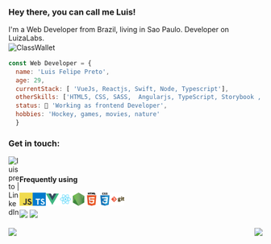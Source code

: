 ### Hey there, you can call me Luis! 
I'm a Web Developer from Brazil, living in Sao Paulo.
Developer on LuizaLabs. </br>
<img align="center" alt="ClassWallet" width="122px" src="https://cdn-images-1.medium.com/max/1200/1*IVax5__p6o5n1YPgugiqGQ.png" />
```javascript
const Web Developer = {
  name: 'Luis Felipe Preto',
  age: 29,
  currentStack: [ 'VueJs, Reactjs, Swift, Node, Typescript'],
  otherSkills: ['HTML5, CSS, SASS,  Angularjs, TypeScript, Storybook , Docker, Documentation, Confluence and Jira, MySQL, Jest'], 
  status: 📓 'Working as frontend Developer',
  hobbies: 'Hockey, games, movies, nature'
  }
 ```
      
          
       
### Get in touch:
<img align="left" alt="luispreto | LinkedIn" width="22px" src="https://cdn.jsdelivr.net/npm/simple-icons@v3/icons/linkedin.svg" />
 <br />           


#### Frequently using

<img align="left" alt="JavaScript" width="26px" src="https://raw.githubusercontent.com/github/explore/80688e429a7d4ef2fca1e82350fe8e3517d3494d/topics/javascript/javascript.png" />
<img align="left" alt="Typescript" width="26px" src="https://raw.githubusercontent.com/github/explore/80688e429a7d4ef2fca1e82350fe8e3517d3494d/topics/typescript/typescript.png" />
<img align="left" alt="JavaScript" width="26px" src="https://raw.githubusercontent.com/github/explore/80688e429a7d4ef2fca1e82350fe8e3517d3494d/topics/vue/vue.png" />
<img align="left" alt="React" width="26px" src="https://raw.githubusercontent.com/github/explore/80688e429a7d4ef2fca1e82350fe8e3517d3494d/topics/react/react.png" />
<img align="left" alt="Node.js" width="26px" src="https://raw.githubusercontent.com/github/explore/80688e429a7d4ef2fca1e82350fe8e3517d3494d/topics/nodejs/nodejs.png" />
<img align="left" alt="HTML5" width="26px" src="https://raw.githubusercontent.com/github/explore/80688e429a7d4ef2fca1e82350fe8e3517d3494d/topics/html/html.png" />
<img align="left" alt="CSS3" width="26px" src="https://raw.githubusercontent.com/github/explore/80688e429a7d4ef2fca1e82350fe8e3517d3494d/topics/css/css.png" />
<img align="left" alt="Git" width="26px" src="https://raw.githubusercontent.com/github/explore/80688e429a7d4ef2fca1e82350fe8e3517d3494d/topics/git/git.png" />
<br />
<br /> 
<div>
  <a href = "mailto:luisfop.dev@gmail.com"><img src="https://img.shields.io/badge/-Gmail-%23333?style=for-the-badge&logo=gmail&logoColor=white" target="_blank"></a>
  <a href="https://www.linkedin.com/in/luis-felipe-oliveira-preto-b5303a137/" target="_blank"><img src="https://img.shields.io/badge/-LinkedIn-%230077B5?style=for-the-badge&logo=linkedin&logoColor=white" target="_blank"></a> 
</div>  
<br />

<div align="center">
<img align="left" height="180em" src="https://github-readme-stats.vercel.app/api?username=luisfop&show_icons=true&theme=tokyonight&include_all_commits=true&count_private=true"/>

<img align="right" height="180em" src="https://github-readme-stats.vercel.app/api/top-langs/?username=luisfop&layout=compact&langs_count=7&theme=tokyonight"/>
</div>
     

  
